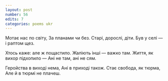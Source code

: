 ```yaml
---
layout: post
number: 56
edits: 7
categories: poems ukr
---
```


Мотає нас по світу,
За планами чи без.
Старі, дорослі, діти. 
Був у селі — і раптом щез.

Хтось каже: але ж пощастило. 
Жаліють інші — важко там.
Життя, як вихор підхопило — 
Ані не там, ані не сям.

Геройства в виході нема,
Ані в приході також. 
Стає свобода, як тюрма,
Але й в тюрмі не плачеш.

